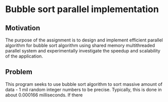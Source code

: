 # Bubble sort parallel implementation

## Motivation

The purpose of the assignment is to design and implement efficient parallel algorithm for bubble sort algorithm using
shared memory multithreaded parallel system and experimentally investigate the speedup and scalability of the
application.

## Problem

This program seeks to use bubble sort algorithm to sort massive amount of data - 1 mil random integer numbers to be precise.
Typically, this is done in about 0.000166 milliseconds. If there 